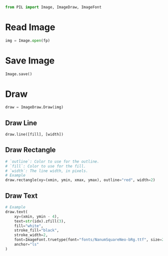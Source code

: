 ```python
from PIL import Image, ImageDraw, ImageFont
```

# Read Image
```python
img = Image.open(fp)
```

# Save Image
```python
Image.save()
```

# Draw
```python
draw = ImageDraw.Draw(img)
```
## Draw Line
```python
draw.line([fill], [width])
```
## Draw Rectangle
```python
# `outline`: Color to use for the outline.
# `fill`: Color to use for the fill.
# `width`: The line width, in pixels.
# Example
draw.rectangle(xy=(xmin, ymin, xmax, ymax), outline="red", width=2)
```
## Draw Text
```python
# Example
draw.text(
    xy=(xmin, ymin - 4),
    text=str(idx).zfill(3),
    fill="white",
    stroke_fill="black",
    stroke_width=2,
    font=ImageFont.truetype(font="fonts/NanumSquareNeo-bRg.ttf", size=26),
    anchor="ls"
)
```